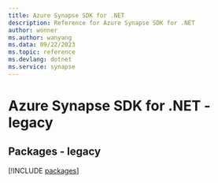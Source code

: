 ```yaml
---
title: Azure Synapse SDK for .NET
description: Reference for Azure Synapse SDK for .NET
author: wonner
ms.author: wanyang
ms.data: 09/22/2023
ms.topic: reference
ms.devlang: dotnet
ms.service: synapse
---
```

# Azure Synapse SDK for .NET - legacy
## Packages - legacy
[!INCLUDE [packages](synapse-index.md)]